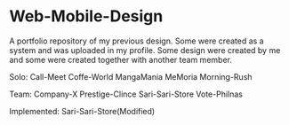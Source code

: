 # Web-Mobile-Design

A portfolio repository of my previous design. Some were created as a system and was uploaded in my profile.
Some design were created by me and some were created together with another team member.

Solo:
Call-Meet
Coffe-World
MangaMania
MeMoria
Morning-Rush


Team:
Company-X
Prestige-Clince
Sari-Sari-Store
Vote-Philnas

Implemented:
Sari-Sari-Store(Modified)
